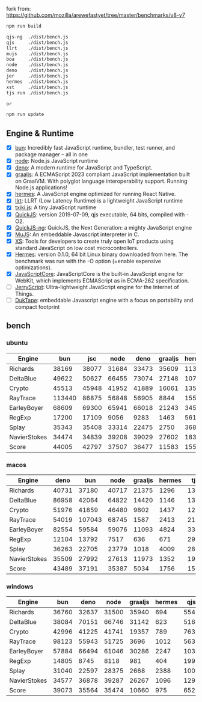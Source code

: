 fork from: https://github.com/mozilla/arewefastyet/tree/master/benchmarks/v8-v7

```bash
npm run build

qjs-ng  ./dist/bench.js
qjs     ./dist/bench.js
llrt    ./dist/bench.js
mujs    ./dist/bench.js
boa     ./dist/bench.js
node    ./dist/bench.js
deno    ./dist/bench.js
jer     ./dist/bench.js
hermes  ./dist/bench.js
xst     ./dist/bench.js
tjs run ./dist/bench.js

or

npm run update
```

## Engine & Runtime

- [x] [bun](https://github.com/oven-sh/bun): Incredibly fast JavaScript runtime, bundler, test runner, and package manager – all in one
- [x] [node](https://github.com/nodejs/node): Node.js JavaScript runtime
- [x] [deno](https://github.com/denoland/deno): A modern runtime for JavaScript and TypeScript.
- [x] [graaljs](https://github.com/oracle/graaljs): A ECMAScript 2023 compliant JavaScript implementation built on GraalVM. With polyglot language interoperability support. Running Node.js applications!
- [x] [hermes](https://github.com/facebook/hermes): A JavaScript engine optimized for running React Native.
- [x] [llrt](https://github.com/awslabs/llrt): LLRT (Low Latency Runtime) is a lightweight JavaScript runtime
- [x] [txiki.js](https://github.com/saghul/txiki.js): A tiny JavaScript runtime
- [x] [QuickJS](https://bellard.org/quickjs/): version 2019-07-09, qjs executable, 64 bits, compiled with -O2.
- [x] [QuickJS-ng](https://github.com/quickjs-ng/quickjs): QuickJS, the Next Generation: a mighty JavaScript engine
- [x] [MuJS](https://github.com/ccxvii/mujs): An embeddable Javascript interpreter in C.
- [x] [XS](https://github.com/Moddable-OpenSource/moddable): Tools for developers to create truly open IoT products using standard JavaScript on low cost microcontrollers.
- [x] [Hermes](https://github.com/facebook/hermes): version 0.1.0, 64 bit Linux binary downloaded from here. The benchmark was run with the -O option (=enable expensive optimizations).
- [x] [JavaScriptCore](https://github.com/WebKit/webkit/tree/main/Source/JavaScriptCore): JavaScriptCore is the built-in JavaScript engine for WebKit, which implements ​ECMAScript as in ​ECMA-262 specification.
- [ ] [JerryScript](https://github.com/jerryscript-project/jerryscript): Ultra-lightweight JavaScript engine for the Internet of Things.
- [ ] [DukTape](https://github.com/svaarala/duktape): embeddable Javascript engine with a focus on portability and compact footprint
## bench

### ubuntu
| Engine | bun | jsc | node | deno | graaljs | hermes | llrt | tjs | qjs | qjs(ng) | mujs | xst | boa |
| --- | --- | --- | --- | --- | --- | --- | --- | --- | --- | --- | --- | --- | --- |
| Richards | 38169 | 38077 | 31684 | 33473 | 35609 | 1137 | 752 | 730 | 695 | 674 | 229 | 89.1 | 48.2 |
| DeltaBlue | 49622 | 50627 | 66455 | 73074 | 27148 | 1070 | 710 | 727 | 695 | 647 | 328 | 161 | 45.2 |
| Crypto | 45513 | 45948 | 41952 | 41889 | 16061 | 1351 | 834 | 640 | 767 | 626 | 179 | 319 | 56.6 |
| RayTrace | 113440 | 86875 | 56848 | 56905 | 8844 | 1556 | 1209 | 1066 | 933 | 1016 | 471 | 495 | 145 |
| EarleyBoyer | 68609 | 69300 | 65941 | 66018 | 21243 | 3459 | 2038 | 1813 | 1519 | 1548 | 489 | 343 | 155 |
| RegExp | 17200 | 17109 | 9056 | 9283 | 1463 | 561 | 193 | 238 | 225 | 229 | 189 | 70.6 | 43.7 |
| Splay | 35343 | 35408 | 33314 | 22475 | 2750 | 3683 | 1919 | 2011 | 1781 | 1711 | 1129 | 389 | 175 |
| NavierStokes | 34474 | 34839 | 39208 | 39029 | 27602 | 1830 | 1494 | 1052 | 1321 | 1020 | 439 | 769 | 125 |
| Score | 44005 | 42797 | 37507 | 36477 | 11583 | 1551 | 939 | 871 | 852 | 802 | 361 | 252 | 84.8 |
### macos
| Engine | deno | bun | node | graaljs | hermes | tjs | qjs(ng) | qjs | llrt | mujs | xst |
| --- | --- | --- | --- | --- | --- | --- | --- | --- | --- | --- | --- |
| Richards | 40731 | 37180 | 40717 | 21375 | 1296 | 1341 | 1349 | 1105 | 826 | 346 | 94.2 |
| DeltaBlue | 86958 | 42064 | 64822 | 14420 | 1146 | 1375 | 1227 | 1104 | 831 | 564 | 166 |
| Crypto | 51976 | 41859 | 46480 | 9802 | 1437 | 1237 | 1243 | 1350 | 768 | 269 | 348 |
| RayTrace | 54019 | 107043 | 68745 | 1587 | 2413 | 2138 | 1568 | 1237 | 1182 | 885 | 528 |
| EarleyBoyer | 82554 | 59584 | 59076 | 11093 | 4824 | 3342 | 2591 | 2381 | 1970 | 1015 | 369 |
| RegExp | 12104 | 13792 | 7517 | 636 | 671 | 296 | 282 | 290 | 172 | 322 | 170 |
| Splay | 36263 | 22705 | 23779 | 1018 | 4009 | 2817 | 2518 | 2554 | 2174 | 1211 | 390 |
| NavierStokes | 35509 | 27992 | 27613 | 11973 | 1352 | 1954 | 2190 | 2604 | 1302 | 745 | 819 |
| Score | 43489 | 37191 | 35387 | 5034 | 1756 | 1507 | 1378 | 1323 | 938 | 585 | 295 |
### windows
| Engine | bun | deno | node | graaljs | hermes | qjs | llrt | tjs | mujs | boa | qjs(ng) |
| --- | --- | --- | --- | --- | --- | --- | --- | --- | --- | --- | --- |
| Richards | 36760 | 32637 | 31500 | 35940 | 694 | 554 | 486 | 440 | 229 | 35.8 | 414 |
| DeltaBlue | 38084 | 70151 | 66746 | 31142 | 623 | 516 | 455 | 417 | 330 | 33.7 | 396 |
| Crypto | 42996 | 41225 | 41741 | 19357 | 789 | 763 | 485 | 395 | 184 | 48.7 | 386 |
| RayTrace | 98123 | 55943 | 51725 | 3696 | 1012 | 563 | 656 | 758 | 444 | 112 | 497 |
| EarleyBoyer | 57884 | 66494 | 61046 | 30286 | 2247 | 1032 | 1091 | 1117 | 545 | 106 | 0 |
| RegExp | 14805 | 8745 | 8118 | 981 | 404 | 199 | 187 | 218 | 198 | 38.3 | 190 |
| Splay | 31040 | 22597 | 28375 | 2668 | 2388 | 1002 | 1082 | 1389 | 602 | 119 | 975 |
| NavierStokes | 34577 | 36878 | 39287 | 26267 | 1096 | 1294 | 1038 | 699 | 486 | 110 | 698 |
| Score | 39073 | 35564 | 35474 | 10660 | 975 | 652 | 597 | 581 | 344 | 65.7 | 0 |
